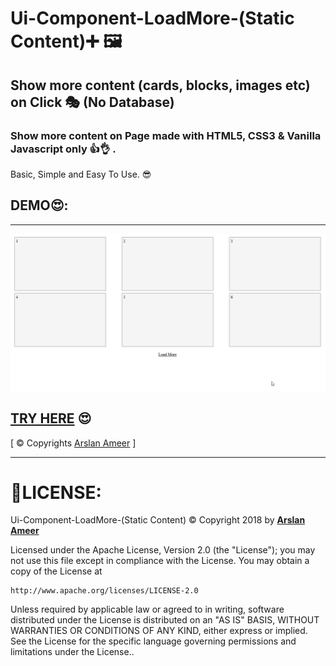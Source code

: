 # Ui-Component-LoadMore-(Static Content)➕ 🖼

## Show more content (cards, blocks, images etc) on Click 🎭 (No Database)

### Show more content on Page made with HTML5, CSS3 & Vanilla Javascript only 👍👌 .

Basic, Simple and Easy To Use. 😎

## DEMO😍:

---

![](demo.gif)

## [TRY HERE](arslanameer.github.io/Ui-Component-LoadMore-Static-Content) 😍

[ © Copyrights [Arslan Ameer](http://www.arslanameer.cf) ]

---

# 🔐LICENSE:

Ui-Component-LoadMore-(Static Content) © Copyright 2018 by **[Arslan Ameer](http://www.arslanameer.cf/)**

Licensed under the Apache License, Version 2.0 (the "License");
you may not use this file except in compliance with the License.
You may obtain a copy of the License at

    http://www.apache.org/licenses/LICENSE-2.0

Unless required by applicable law or agreed to in writing, software
distributed under the License is distributed on an "AS IS" BASIS,
WITHOUT WARRANTIES OR CONDITIONS OF ANY KIND, either express or implied.
See the License for the specific language governing permissions and
limitations under the License..
